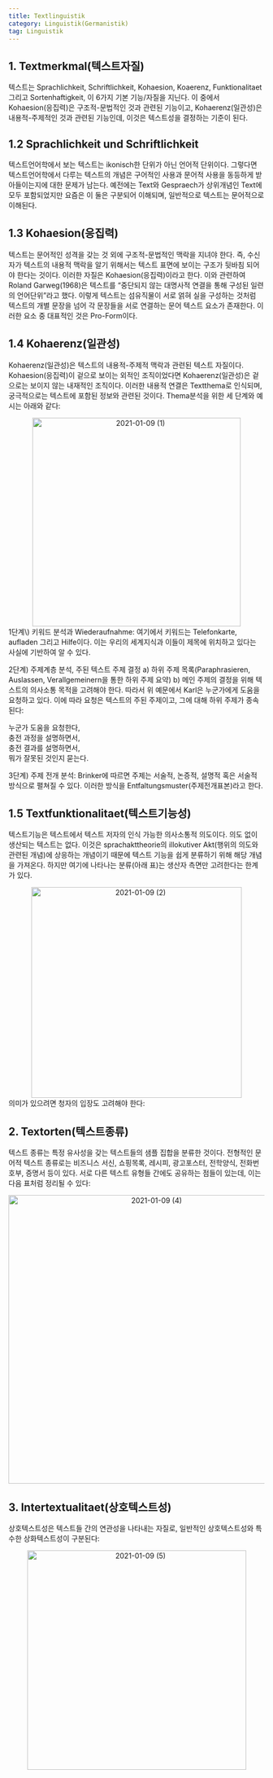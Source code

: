 ```yaml
---
title: Textlinguistik
category: Linguistik(Germanistik)
tag: Linguistik
---
```


## 1\. Textmerkmal(텍스트자질)
텍스트는 Sprachlichkeit, Schriftlichkeit, Kohaesion, Koaerenz, Funktionalitaet 그리고 Sortenhaftigkeit, 이 6가지 기본 기능/자질을 지닌다. 이 중에서 Kohaesion(응집력)은 구조적-문법적인 것과 관련된 기능이고, Kohaerenz(일관성)은 내용적-주제적인 것과 관련된 기능인데, 이것은 텍스트성을 결정하는 기준이 된다. 
## 1\.2 Sprachlichkeit und Schriftlichkeit
텍스트언어학에서 보는 텍스트는 ikonisch한 단위가 아닌 언어적 단위이다. 그렇다면 텍스트언어학에서 다루는 텍스트의 개념은 구어적인 사용과 문어적 사용을 동등하게 받아들이는지에 대한 문제가 남는다. 예전에는 Text와 Gespraech가 상위개념인 Text에 모두 포함되었지만 요즘은 이 둘은 구분되어 이해되며, 일반적으로 텍스트는 문어적으로 이해된다. 
## 1\.3 Kohaesion(응집력)
텍스트는 문어적인 성격을 갖는 것 외에 구조적-문법적인 맥락을 지녀야 한다. 즉, 수신자가 텍스트의 내용적 맥락을 알기 위해서는 텍스트 표면에 보이는 구조가 뒷바침 되어야 한다는 것이다. 이러한 자질은 Kohaesion(응집력)이라고 한다. 이와 관련하여 Roland Garweg(1968)은 텍스트를 “중단되지 않는 대명사적 연결을 통해 구성된 일련의 언어단위”라고 했다. 이렇게 텍스트는 섬유직물이 서로 얽혀 실을 구성하는 것처럼 텍스트의 개별 문장을 넘어 각 문장들을 서로 연결하는 문어 텍스트 요소가 존재한다. 이러한 요소 중 대표적인 것은 Pro-Form이다.
## 1\.4 Kohaerenz(일관성)
Kohaerenz(일관성)은 텍스트의 내용적-주제적 맥락과 관련된 텍스트 자질이다. Kohaesion(응집력)이 겉으로 보이는 외적인 조직이었다면 Kohaerenz(일관성)은 겉으로는 보이지 않는 내재적인 조직이다. 이러한 내용적 연결은 Textthema로 인식되며, 궁극적으로는 텍스트에 포함된 정보와 관련된 것이다. Thema분석을 위한 세 단계와 예시는 아래와 같다:
<center><img width="410" alt="2021-01-09 (1)" src="https://user-images.githubusercontent.com/53667002/104077609-ce35ca80-525d-11eb-8d95-75f83e4dd610.png"></center>
1단계\) 키워드 분석과 Wiederaufnahme: 여기에서 키워드는 Telefonkarte, aufladen 그리고 Hilfe이다. 이는 우리의 세계지식과 이들이 제목에 위치하고 있다는 사실에 기반하여 알 수 있다.


2단계\) 주제계층 분석, 주된 텍스트 주제 결정
  a\) 하위 주제 목록(Paraphrasieren, Auslassen, Verallgemeinern을 통한 하위 주제 요약)
  b\) 메인 주제의 결정을 위해 텍스트의 의사소통 목적을 고려해야 한다. 따라서 위 예문에서 Karl은 누군가에게 도움을 요청하고 있다. 이에 따라 요청은 텍스트의 주된 주제이고, 그에 대해 하위 주제가 종속된다: 
  
  
   누군가 도움을 요청한다,  
   충전 과정을 설명하면서,  
   충전 결과를 설명하면서,  
   뭐가 잘못된 것인지 묻는다.  

3단계\) 주제 전개 분석: Brinker에 따르면 주제는 서술적, 논증적, 설명적 혹은 서술적 방식으로 펼쳐질 수 있다. 이러한 방식을 Entfaltungsmuster(주제전개표본)라고 한다.

## 1\.5 Textfunktionalitaet(텍스트기능성)
텍스트기능은 텍스트에서 텍스트 저자의 인식 가능한 의사소통적 의도이다. 의도 없이 생산되는 텍스트는 없다. 이것은 sprachakttheorie의 illokutiver Akt(행위의 의도와 관련된 개념)에 상응하는 개념이기 때문에 텍스트 기능을 쉽게 분류하기 위해 해당 개념을 가져온다. 하지만 여기에 나타나는 분류(아래 표)는 생산자 측면만 고려한다는 한계가 있다. 
<center><img width="414" alt="2021-01-09 (2)" src="https://user-images.githubusercontent.com/53667002/104077681-17861a00-525e-11eb-9fb3-66a38da547e5.png"></center>
의미가 있으려면 청자의 입장도 고려해야 한다:
<center<img width="500" alt="2021-01-09 (3)" src="https://user-images.githubusercontent.com/53667002/104077723-48fee580-525e-11eb-9c62-8003e0c76d10.png"></center>

## 2\. Textorten(텍스트종류)
텍스트 종류는 특정 유사성을 갖는 텍스트들의 샘플 집합을 분류한 것이다. 전형적인 문어적 텍스트 종류로는 비즈니스 서신, 쇼핑목록, 레시피, 광고포스터, 전학양식, 전화번호부, 증명서 등이 있다. 서로 다른 텍스트 유형들 간에도 공유하는 점들이 있는데, 이는 다음 표처럼 정리될 수 있다:
<center><img width="567" alt="2021-01-09 (4)" src="https://user-images.githubusercontent.com/53667002/104077826-8c595400-525e-11eb-9a38-845adf67ef57.png"></center>

## 3\. Intertextualitaet(상호텍스트성)
상호텍스트성은 텍스트들 간의 연관성을 나타내는 자질로, 일반적인 상호텍스트성와 특수한 상화텍스트성이 구분된다:
<center><img width="431" alt="2021-01-09 (5)" src="https://user-images.githubusercontent.com/53667002/104077875-c0347980-525e-11eb-83c5-3e6dd3f5b521.png"></center>
